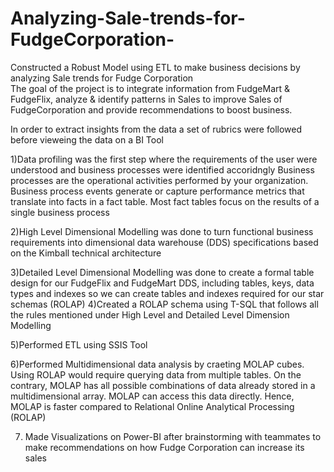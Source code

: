 # Analyzing-Sale-trends-for-FudgeCorporation-
Constructed a Robust Model using ETL to make  business  decisions by analyzing Sale trends for Fudge Corporation  
The goal of the project is to integrate information from FudgeMart & FudgeFlix, analyze & identify patterns in Sales to 
improve Sales of FudgeCorporation and provide recommendations to boost business.

In order to extract insights from the data a set of rubrics were followed before vieweing the data on a  BI Tool

1)Data profiling was the first step where the requirements of the user were understood and business processes were identified accoridngly
Business processes are the operational activities performed by your organization. 
Business process events generate or capture performance metrics that translate into facts
in a fact table. Most fact tables focus on the results of a single business process

2)High Level Dimensional Modelling was done to turn functional business requirements into dimensional data warehouse (DDS)
specifications based on the Kimball technical architecture

3)Detailed Level Dimensional Modelling was done to create a formal table design for our FudgeFlix and FudgeMart DDS, including tables, keys, data types and indexes so we can create tables and indexes required for our star schemas (ROLAP)
4)Created a ROLAP schema using T-SQL that follows all the rules mentioned under High Level and Detailed Level Dimension Modelling  

5)Performed ETL using SSIS Tool

6)Performed Multidimensional data analysis by craeting MOLAP cubes.
Using ROLAP would require querying data from multiple tables. 
On the contrary, MOLAP has all possible combinations of data already stored in a multidimensional array. 
MOLAP can access this data directly. Hence, MOLAP is faster compared to Relational Online Analytical Processing (ROLAP)

7) Made Visualizations on Power-BI after brainstorming with teammates to make recommendations on how Fudge Corporation can increase its sales   
